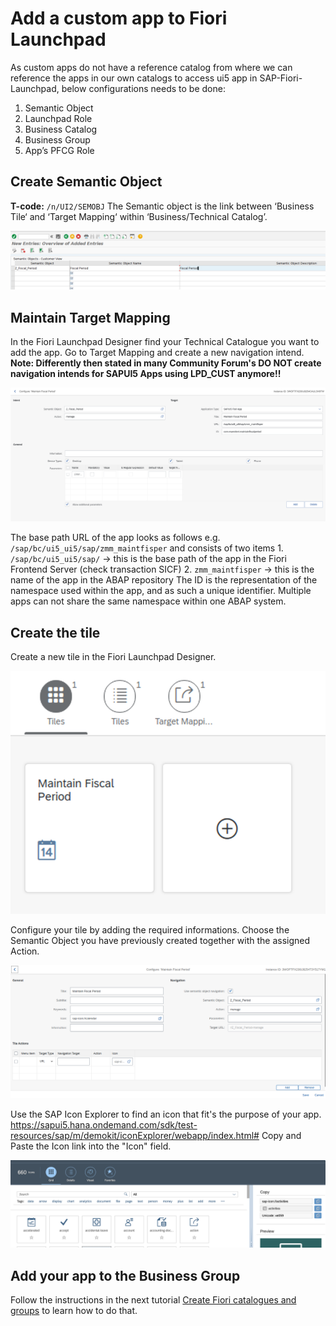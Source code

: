 # Add a custom app to Fiori Launchpad

As custom apps do not have a reference catalog from where we can reference the apps in our own catalogs to access ui5 app in SAP-Fiori-Launchpad, below configurations needs to be done:
1. Semantic Object
2. Launchpad Role
3. Business Catalog
4. Business Group
5. App’s PFCG Role

## Create Semantic Object

**T-code:**   `/n/UI2/SEMOBJ`
The Semantic object is the link between ‘Business Tile‘ and ‘Target Mapping‘ within ‘Business/Technical Catalog’.

![Semantic Object](pic2.png)

## Maintain Target Mapping

In the Fiori Launchpad Designer find your Technical Catalogue you want to add the app.
Go to Target Mapping and create a new navigation intend. **Note: Differently then stated in many Community Forum's DO NOT create navigation intends for SAPUI5 Apps using LPD_CUST anymore!!**

![Target Mapping](pic1.png)

The base path URL of the app looks as follows e.g. `/sap/bc/ui5_ui5/sap/zmm_maintfisper` and consists of two items
    1. `/sap/bc/ui5_ui5/sap/` → this is the base path of the app in the Fiori Frontend Server (check transaction SICF)
    2. `zmm_maintfisper` → this is the name of the app in the ABAP repository 
The ID is the representation of the namespace used within the app, and as such a unique identifier. Multiple apps can not share the same namespace within one ABAP system.

## Create the tile

Create a new tile in the Fiori Launchpad Designer.

![Tile creation](pic3.png)

Configure your tile by adding the required informations. Choose the Semantic Object you have previously created together with the assigned Action. 

![Tile creation](pic4.png)

Use the SAP Icon Explorer to find an icon that fit's the purpose of your app. https://sapui5.hana.ondemand.com/sdk/test-resources/sap/m/demokit/iconExplorer/webapp/index.html#
Copy and Paste the Icon link into the "Icon" field.

![Add an icon](pic5.png)

## Add your app to the Business Group
Follow the instructions in the next tutorial [Create Fiori catalogues and groups](../create-launchpad-catalogs/README.md) to learn how to do that. 



